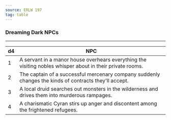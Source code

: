 ```yaml
---
source: ERLW 197
tag: table
---
```


### Dreaming Dark NPCs
---
|d4|NPC|
|----|------------|
|1|A servant in a manor house overhears everything the visiting nobles whisper about in their private rooms.|
|2|The captain of a successful mercenary company suddenly changes the kinds of contracts they'll accept.|
|3|A local druid searches out monsters in the wilderness and drives them into murderous rampages.|
|4|A charismatic Cyran stirs up anger and discontent among the frightened refugees.|
